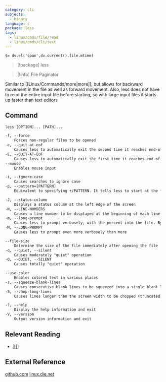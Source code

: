 ```yaml
---
category: cli
subjects:
  - binary
language: c
package: less
tags:
  - linux/cmds/file/read
  - linux/cmds/cli/text
---
```


`$= dv.el('span',dv.current().file.mtime)`
> [!package] less

> [!info] File Paginator

Similar to [[Linux/Commands/more|more]], but allows for backward movement in the file as well as forward movement. Also, less does not have to read the entire input file before starting, so with large input files it starts up faster than text editors

## Command
```txt
less [OPTION]... [PATH]...

-f, --force
	Forces non-regular files to be opened
-e, --quit-at-eof
	Causes less to automatically exit the second time it reaches end-of-file
-E, --QUIT-AT-EOF
	Causes less to automatically exit the first time it reaches end-of-file
--mouse
	Enables mouse input

-i, --ignore-case
	Causes searches to ignore case
-p, --pattern=[PATTERN]
	Equivalent to specifying +/PATTERN. It tells less to start at the first occurrence of pattern in the file

-J, --status-column
	Displays a status column at the left edge of the screen
-N, --LINE-NUMBERS
	Causes a line number to be displayed at the beginning of each line in the display
-m, --long-prompt
	Causes less to prompt verbosely, with the percent into the file. By default, less prompts with a colon
-M, --LONG-PROMPT
	Causes less to prompt even more verbosely than more

--file-size
	Determine the size of the file immediately after opening the file
-q, --quiet, --silent
	Causes moderately "quiet" operation
-Q, --QUIET, --SILENT
	Causes totally "quiet" operation

--use-color
	Enables colored text in various places
-s, --squeeze-blank-lines
	Causes consecutive blank lines to be squeezed into a single blank line
-S, --chop-long-lines
	Causes lines longer than the screen width to be chopped (truncated) rather than wrapped

-?, --help
	Display the help information and exit 
-V, --version
	Output version information and exit
```

## Relevant Reading
- [[]]

## External Reference
[github.com](https://github.com/gwsw/less/)
[linux.die.net](https://linux.die.net/man/1/less)
